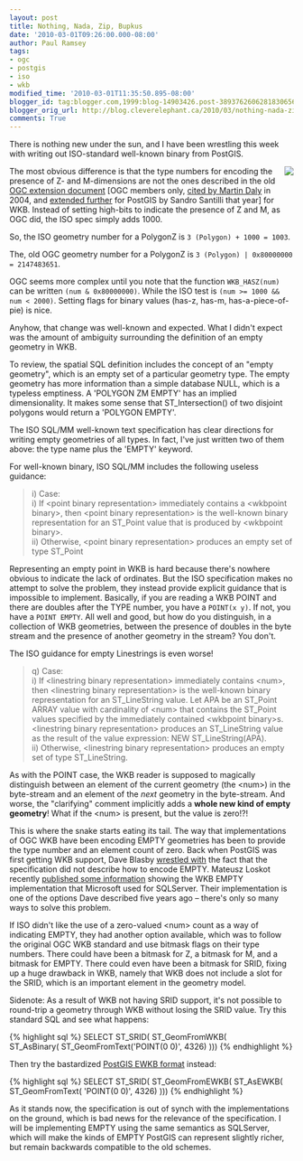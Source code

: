 ```yaml
---
layout: post
title: Nothing, Nada, Zip, Bupkus
date: '2010-03-01T09:26:00.000-08:00'
author: Paul Ramsey
tags:
- ogc
- postgis
- iso
- wkb
modified_time: '2010-03-01T11:35:50.895-08:00'
blogger_id: tag:blogger.com,1999:blog-14903426.post-3893762606281830656
blogger_orig_url: http://blog.cleverelephant.ca/2010/03/nothing-nada-zip-bupkus.html
comments: True
---
```


There is nothing new under the sun, and I have been wrestling this week with writing out ISO-standard well-known binary from PostGIS. 

<img src="http://images.fanpop.com/images/image_uploads/Empty-Set-Symbol-random-241186_191_160.jpg" style="float:right;">

The most obvious difference is that the type numbers for encoding the presence of Z- and M-dimensions are not the ones described in the old [OGC extension document](http://portal.opengeospatial.org/files/?artifact_id=909) [OGC members only, [cited by Martin Daly](http://postgis.refractions.net/pipermail/postgis-devel/2004-December/000695.html) in 2004, and [extended further](http://svn.osgeo.org/postgis/trunk/doc/ZMSgeoms.txt) for PostGIS by Sandro Santilli that year] for WKB. Instead of setting high-bits to indicate the presence of Z and M, as OGC did, the ISO spec simply adds 1000. 

So, the ISO geometry number for a PolygonZ is `3 (Polygon) + 1000 = 1003`.

The, old OGC geometry number for a PolygonZ is `3 (Polygon) | 0x80000000 = 2147483651`. 

OGC seems more complex until you note that the function `WKB_HASZ(num)` can be written `(num & 0x80000000)`. While the ISO test is `(num >= 1000 && num < 2000)`. Setting flags for binary values (has-z, has-m, has-a-piece-of-pie) is nice. 

Anyhow, that change was well-known and expected. What I didn't expect was the amount of ambiguity surrounding the definition of an empty geometry in WKB.

To review, the spatial SQL definition includes the concept of an "empty geometry", which is an empty set of a particular geometry type. The empty geometry has more information than a simple database NULL, which is a typeless emptiness. A 'POLYGON ZM EMPTY' has an implied dimensionality. It makes some sense that ST_Intersection() of two disjoint polygons would return a 'POLYGON EMPTY'.

The ISO SQL/MM well-known text specification has clear directions for writing empty geometries of all types. In fact, I've just written two of them above: the type name plus the 'EMPTY' keyword.

For well-known binary, ISO SQL/MM includes the following useless guidance:

> i) Case:<br/>
> i) If &lt;point binary representation&gt; immediately contains a &lt;wkbpoint binary&gt;, then &lt;point binary representation&gt; is the well-known binary representation for an ST_Point value that is produced by &lt;wkbpoint binary&gt;.<br/>
> ii) Otherwise, &lt;point binary representation&gt; produces an empty set of type ST_Point

Representing an empty point in WKB is hard because there's nowhere obvious to indicate the lack of ordinates. But the ISO specification makes no attempt to solve the problem, they instead provide explicit guidance that is impossible to implement. Basically, if you are reading a WKB POINT and there are doubles after the TYPE number, you have a `POINT(x y)`. If not, you have a `POINT EMPTY`. All well and good, but how do you distinguish, in a collection of WKB geometries, between the presence of doubles in the byte stream and the presence of another geometry in the stream? You don't. 

The ISO guidance for empty Linestrings is even worse! 

> q) Case:<br/>
> i) If &lt;linestring binary representation&gt; immediately contains &lt;num&gt;, then &lt;linestring binary representation&gt; is the well-known binary representation for an ST_LineString value. Let APA be an ST_Point ARRAY value with cardinality of &lt;num&gt; that contains the ST_Point values specified by the immediately contained &lt;wkbpoint binary&gt;s. &lt;linestring binary representation&gt; produces an ST_LineString value as the result of the value expression: NEW ST_LineString(APA).<br/>
> ii) Otherwise, &lt;linestring binary representation&gt; produces an empty set of type ST_LineString.

As with the POINT case, the WKB reader is supposed to magically distinguish between an element of the current geometry (the &lt;num&gt;) in the byte-stream and an element of the *next* geometry in the byte-stream. And worse, the "clarifying" comment implicitly adds a **whole new kind of empty geometry**! What if the &lt;num&gt; is present, but the value is zero!?! 

This is where the snake starts eating its tail. The way that implementations of OGC WKB have been encoding EMPTY geometries has been to provide the type number and an element count of zero.  Back when PostGIS was first getting WKB support, Dave Blasby [wrestled with](http://postgis.refractions.net/pipermail/postgis-users/2003-April/002346.html) the fact that the specification did not describe how to encode EMPTY.  Mateusz Loskot recently [published some information](http://mateusz.loskot.net/2010/02/26/sqlgeometry-and-point-empty-in-wkb/) showing the WKB EMPTY implementation that Microsoft used for SQLServer. Their implementation is one of the options Dave described five years ago &ndash; there's only so many ways to solve this problem.

If ISO didn't like the use of a zero-valued &lt;num&gt; count as a way of indicating EMPTY, they had another option available, which was to follow the original OGC WKB standard and use bitmask flags on their type numbers. There could have been a bitmask for Z, a bitmask for M, and a bitmask for EMPTY. There could even have been a bitmask for SRID, fixing up a huge drawback in WKB, namely that WKB does not include a slot for the SRID, which is an important element in the geometry model.

Sidenote: As a result of WKB not having SRID support, it's not possible to round-trip a geometry through WKB without losing the SRID value. Try this standard SQL and see what happens: 

{% highlight sql %}
SELECT ST_SRID( 
 ST_GeomFromWKB(  
  ST_AsBinary( 
   ST_GeomFromText('POINT(0 0)', 4326) 
 )))
{% endhighlight %}

Then try the bastardized [PostGIS EWKB format](http://svn.osgeo.org/postgis/trunk/doc/ZMSgeoms.txt) instead: 

{% highlight sql %}
SELECT ST_SRID( 
 ST_GeomFromEWKB( 
  ST_AsEWKB( 
   ST_GeomFromText( 'POINT(0 0)', 4326)
 )))
{% endhighlight %}

As it stands now, the specification is out of synch with the implementations on the ground, which is bad news for the relevance of the specification. I will be implementing EMPTY using the same semantics as SQLServer, which will make the kinds of EMPTY PostGIS can represent slightly richer, but remain backwards compatible to the old schemes.

